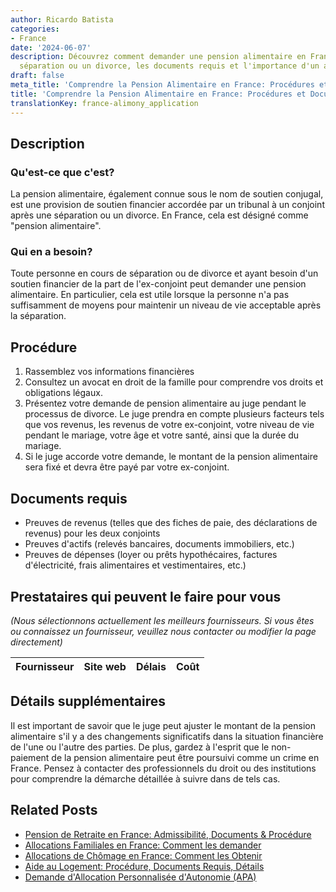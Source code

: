 ```yaml
---
author: Ricardo Batista
categories:
- France
date: '2024-06-07'
description: Découvrez comment demander une pension alimentaire en France après une
  séparation ou un divorce, les documents requis et l'importance d'un avocat spécialisé.
draft: false
meta_title: 'Comprendre la Pension Alimentaire en France: Procédures et Documents'
title: 'Comprendre la Pension Alimentaire en France: Procédures et Documents'
translationKey: france-alimony_application
---
```


## Description

### Qu'est-ce que c'est?
La pension alimentaire, également connue sous le nom de soutien conjugal, est une provision de soutien financier accordée par un tribunal à un conjoint après une séparation ou un divorce. En France, cela est désigné comme "pension alimentaire".

### Qui en a besoin?
Toute personne en cours de séparation ou de divorce et ayant besoin d'un soutien financier de la part de l'ex-conjoint peut demander une pension alimentaire. En particulier, cela est utile lorsque la personne n'a pas suffisamment de moyens pour maintenir un niveau de vie acceptable après la séparation.

## Procédure

1. Rassemblez vos informations financières
2. Consultez un avocat en droit de la famille pour comprendre vos droits et obligations légaux.
3. Présentez votre demande de pension alimentaire au juge pendant le processus de divorce. Le juge prendra en compte plusieurs facteurs tels que vos revenus, les revenus de votre ex-conjoint, votre niveau de vie pendant le mariage, votre âge et votre santé, ainsi que la durée du mariage.
4. Si le juge accorde votre demande, le montant de la pension alimentaire sera fixé et devra être payé par votre ex-conjoint.

## Documents requis

- Preuves de revenus (telles que des fiches de paie, des déclarations de revenus) pour les deux conjoints
- Preuves d'actifs (relevés bancaires, documents immobiliers, etc.)
- Preuves de dépenses (loyer ou prêts hypothécaires, factures d'électricité, frais alimentaires et vestimentaires, etc.)

## Prestataires qui peuvent le faire pour vous

_(Nous sélectionnons actuellement les meilleurs fournisseurs. Si vous êtes ou connaissez un fournisseur, veuillez nous contacter ou modifier la page directement)_

| Fournisseur     |     Site web    |     Délais       |       Coût       |
| :-------------: | :-------------: |  :-------------: | :-------------: |

## Détails supplémentaires
Il est important de savoir que le juge peut ajuster le montant de la pension alimentaire s'il y a des changements significatifs dans la situation financière de l'une ou l'autre des parties. De plus, gardez à l'esprit que le non-paiement de la pension alimentaire peut être poursuivi comme un crime en France. Pensez à contacter des professionnels du droit ou des institutions pour comprendre la démarche détaillée à suivre dans de tels cas.
## Related Posts

- [Pension de Retraite en France: Admissibilité, Documents & Procédure](https://tramitit.com/fr/guides/france/demande_de_pension_de_retraite/)
- [Allocations Familiales en France: Comment les demander](https://tramitit.com/fr/guides/france/demande_dallocation_familiale/)
- [Allocations de Chômage en France: Comment les Obtenir](https://tramitit.com/fr/guides/france/demande_dallocation_chomage/)
- [Aide au Logement: Procédure, Documents Requis, Détails](https://tramitit.com/fr/guides/france/demande_daide_au_logement/)
- [Demande d'Allocation Personnalisée d'Autonomie (APA)](https://tramitit.com/fr/guides/france/demande_dapa_(allocation_personnalisee_dautonomie)/)